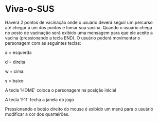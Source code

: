 # Viva-o-SUS

Haverá 2 pontos de vacinação onde o usuário deverá seguir um percurso até chegar a um dos pontos e tomar sua vacina.  Quando o usuário chega no posto de vacinação será exibido uma mensagem para que ele aceite a vacina (pressionando a tecla END). 
O usuário poderá movimentar o personagem com as seguintes teclas:

a = esquerda

d = direita

w = cima

s = baixo

A tecla 'HOME' coloca o personagem na posição inicial

A tecla 'F11' fecha a janela do jogo

Pressionando o botão direito do mouse é exibido um menú para o usuário modificar a cor dos quarteirões.